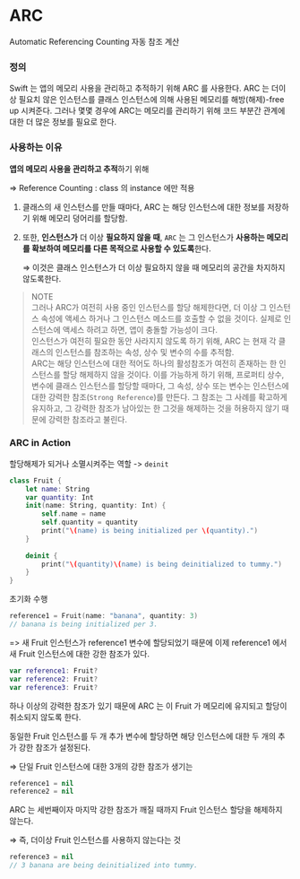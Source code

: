 # ARC
Automatic Referencing Counting 
자동 참조 계산
### 정의
Swift 는 앱의 메모리 사용을 관리하고 추적하기 위해 ARC 를 사용한다. ARC 는 더이상 필요치 않은 인스턴스를 클래스 인스턴스에 의해 사용된 메모리를 해방(해제)-free up 시켜준다. 그러나 몇몇 경우에 ARC는 메모리를 관리하기 위해 코드 부분간 관계에 대한 더 많은 정보를 필요로 한다.

### 사용하는 이유
**앱의 메모리 사용을 관리하고 추적**하기 위해

⇒ Reference Counting : class 의 instance 에만 적용 

1. 클래스의 새 인스턴스를 만들 때마다, ARC 는 해당 인스턴스에 대한 정보를 저장하기 위해 메모리 덩어리를 할당함.
2. 또한, **인스턴스가** 더 이상 **필요하지 않을 때**, `ARC` 는 그 인스턴스가 **사용하는 메모리를 확보하여 메모리를 다른 목적으로 사용할 수 있도록**한다.
    
    ⇒ 이것은 클래스 인스턴스가 더 이상 필요하지 않을 때 메모리의 공간을 차지하지 않도록한다.

> NOTE
  <br/>그러나 ARC가 여전히 사용 중인 인스턴스를 할당 해제한다면, 더  이상 그 인스턴스 속성에 액세스 하거나 그 인스턴스 메소드를 호출할 수 없을 것이다. 실제로 인스턴스에 액세스 하려고 하면,  앱이 충돌할 가능성이 크다.<br/>
인스턴스가 여전히 필요한 동안 사라지지 않도록 하기 위해, ARC 는 현재 각 클래스의 인스턴스를 참조하는 속성, 상수 및 변수의 수를 추적함.<br/>
ARC는 해당 인스턴스에 대한 적어도 하나의 활성참조가 여전히 존재하는 한 인스턴스를 할당 해제하지 않을 것이다. 
이를 가능하게 하기 위해, 프로퍼티 상수, 변수에 클래스 인스턴스를 할당할 때마다, 그 속성, 상수 또는 변수는 인스턴스에 대한 강력한 참조(`Strong Reference`)를 만든다. 그 참조는 그 사례를 확고하게 유지하고, 그 강력한 참조가 남아있는 한 그것을 해제하는 것을 허용하지 않기 때문에 강력한 참조라고 불린다.

### ARC in Action
할당해제가 되거나 소멸시켜주는 역할 -> `deinit`

```swift
class Fruit {
    let name: String
    var quantity: Int
    init(name: String, quantity: Int) {
        self.name = name
        self.quantity = quantity
        print("\(name) is being initialized per \(quantity).")
    }
    
    deinit {
        print("\(quantity)\(name) is being deinitialized to tummy.")
    }
}


```
초기화 수행
```swift
reference1 = Fruit(name: "banana", quantity: 3)
// banana is being initialized per 3.
```
=> 새 Fruit 인스턴스가 reference1 변수에 할당되었기 때문에 이제 reference1 에서 새 Fruit 인스턴스에 대한 강한 참조가 있다.

```swift
var reference1: Fruit?
var reference2: Fruit?
var reference3: Fruit?

```
하나 이상의 강력한 참조가 있기 때문에 ARC 는 이 Fruit 가 메모리에 유지되고 할당이 취소되지 않도록 한다.

동일한 Fruit 인스턴스를 두 개 추가 변수에 할당하면 해당 인스턴스에 대한 두 개의 추가 강한 참조가 설정된다. 

⇒ 단일 Fruit 인스턴스에 대한 3개의 강한 참조가 생기는 

```swift
reference1 = nil
reference2 = nil
```

ARC 는 세번째이자 마지막 강한 참조가 깨질 때까지 Fruit 인스턴스 할당을 해제하지 않는다. 

⇒ 즉, 더이상 Fruit 인스턴스를 사용하지 않는다는 것
```swift
reference3 = nil
// 3 banana are being deinitialized into tummy.
```
